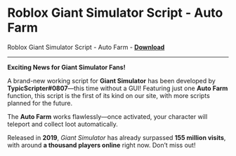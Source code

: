 <h1>Roblox Giant Simulator Script - Auto Farm</h1>

Roblox Giant Simulator Script - Auto Farm - **[Download](https://www.dlgram.com/public/files/api.php?shortened=VjEKWM)**


<hr>


**Exciting News for Giant Simulator Fans!**  

A brand-new working script for **Giant Simulator** has been developed by **TypicScripter#0807**—this time without a GUI! Featuring just one **Auto Farm** function, this script is the first of its kind on our site, with more scripts planned for the future.  

The **Auto Farm** works flawlessly—once activated, your character will teleport and collect loot automatically.  

Released in **2019**, *Giant Simulator* has already surpassed **155 million visits**, with around **a thousand players online** right now. Don’t miss out!